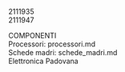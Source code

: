 2111935<br>
2111947<br>

COMPONENTI<br>
Processori: processori.md<br>
Schede madri: schede_madri.md<br>
Elettronica Padovana